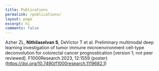 ```yaml
---
title: Publications
permalink: /publications/
layout: page
excerpt: hi
comments: false
---
```


 Azher ZL, **Nithilaselvan S**, DeVictor T et al. Preliminary multimodal deep learning investigation of tumor immune microenvironment cell-type deconvolution for colorectal cancer prognostication  [version 1; not peer reviewed]. F1000Research 2023, 12:1559 (poster) (https://doi.org/10.7490/f1000research.1119682.1) 